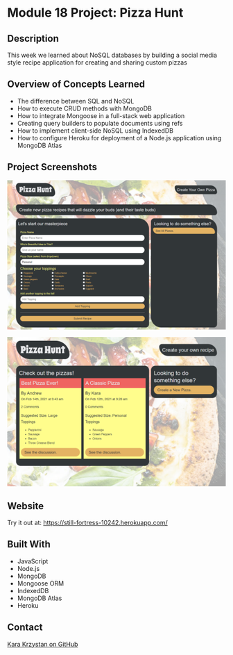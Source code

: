 # Module 18 Project: Pizza Hunt

## Description
This week we learned about NoSQL databases by building a social media style recipe application for creating and sharing custom pizzas  

## Overview of Concepts Learned
* The difference between SQL and NoSQL  
* How to execute CRUD methods with MongoDB  
* How to integrate Mongoose in a full-stack web application  
* Creating query builders to populate documents using refs  
* How to implement client-side NoSQL using IndexedDB  
* How to configure Heroku for deployment of a Node.js application using MongoDB Atlas 

## Project Screenshots

![screenshot](https://github.com/kara-krzystan/pizza-hunt/blob/main/public/assets/images/screenshot-1.png)  

![screenshot](https://github.com/kara-krzystan/pizza-hunt/blob/main/public/assets/images/screenshot-2.png)  

## Website
Try it out at: https://still-fortress-10242.herokuapp.com/

## Built With
* JavaScript
* Node.js
* MongoDB
* Mongoose ORM
* IndexedDB
* MongoDB Atlas
* Heroku

## Contact
[Kara Krzystan on GitHub](http://github.com/kara-krzystan)
